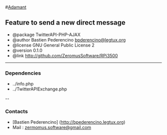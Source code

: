 #[Adamant](http://adamant.ga) 

## Feature to send a new direct message
  
 * @package  TwitterAPI-PHP-AJAX
 * @author   Bastien Pederencino <bpderencino@legtux.org>
 * @license  GNU General Public License 2
 * @version  0.1.0
 * @link     http://github.com/ZeromusSoftware/RPi3500

--- 


### Dependencies

* ../info.php
* ../TwitterAPIExchange.php


--

### Contacts

* [Bastien Pederencino] (http://bpederencino.legtux.org)
* Mail : zermomus.software@gmail.com


